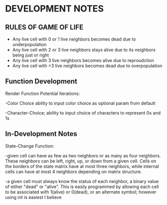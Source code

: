 # DEVELOPMENT NOTES

## RULES OF GAME OF LIFE

- Any live cell with 0 or 1 live neighbors becomes dead due to underpopulation
- Any live cell with 2 or 3 live neighbors stays alive due to its neighbors being just or right
- Any live cell with 3 live neighbors becomes alive due to reproudction
- Any live cell with >3 live neighbors becomes dead due to overpopulation

## Function Development

Render Function Potential Iterations:

-Color Choice ability to input color choice as optional param from default

-Character-Choice; ability to input choice of characters to represent 0s and 1s

## In-Development Notes

State-Change Function:

-given cell can have as few as two neighbors or as many as four neighbors. These neighbors can be left, right, up, or down from a given cell. Cells on the borders of the state matrix have at most three neighbors, while internal cells can have at most 4 neighbors depending on matrix structure.

-a given cell must always know the status of each neighbor, a binary value of either "dead" or "alive". This is easily programmed by allowing each cell to be associated with 1(alive) or 0(dead), or an alternate symbol; however using int is easiest I believe
